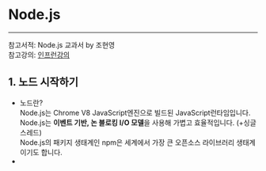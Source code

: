 # Node.js
***
참고서적: Node.js 교과서 by 조현영   
참고강의: [인프런강의](https://www.inflearn.com/course/node-js-%EA%B5%90%EA%B3%BC%EC%84%9C#)   
## 1. 노드 시작하기   
* 노드란?   
Node.js는 Chrome V8 JavaScript엔진으로 빌드된 JavaScript런타임입니다.   
Node.js는 **이벤트 기반, 논 블로킹 I/O 모델**을 사용해 가볍고 효율적입니다. (+싱글 스레드)   
Node.js의 패키지 생태계인 npm은 세계에서 가장 큰 오픈소스 라이브러리 생태계이기도 합니다.   
* 
